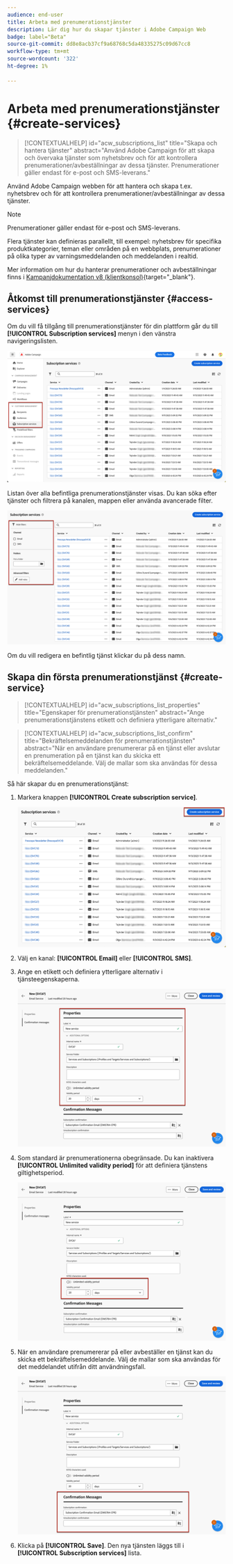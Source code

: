 ```yaml
---
audience: end-user
title: Arbeta med prenumerationstjänster
description: Lär dig hur du skapar tjänster i Adobe Campaign Web
badge: label="Beta"
source-git-commit: dd8e8acb37cf9a68768c5da48335275c09d67cc8
workflow-type: tm+mt
source-wordcount: '322'
ht-degree: 1%

---
```



# Arbeta med prenumerationstjänster {#create-services}

>[!CONTEXTUALHELP]
>id="acw_subscriptions_list"
>title="Skapa och hantera tjänster"
>abstract="Använd Adobe Campaign för att skapa och övervaka tjänster som nyhetsbrev och för att kontrollera prenumerationer/avbeställningar av dessa tjänster. Prenumerationer gäller endast för e-post och SMS-leverans."

Använd Adobe Campaign webben för att hantera och skapa t.ex. nyhetsbrev och för att kontrollera prenumerationer/avbeställningar av dessa tjänster.

>[!NOTE]
>
>Prenumerationer gäller endast för e-post och SMS-leverans.

Flera tjänster kan definieras parallellt, till exempel: nyhetsbrev för specifika produktkategorier, teman eller områden på en webbplats, prenumerationer på olika typer av varningsmeddelanden och meddelanden i realtid.

Mer information om hur du hanterar prenumerationer och avbeställningar finns i [Kampanjdokumentation v8 (klientkonsol)](https://experienceleague.adobe.com/docs/campaign/campaign-v8/audience/subscriptions.html){target="_blank"}.

## Åtkomst till prenumerationstjänster {#access-services}

Om du vill få tillgång till prenumerationstjänster för din plattform går du till **[!UICONTROL Subscription services]** menyn i den vänstra navigeringslisten.

![](assets/service-list.png)

Listan över alla befintliga prenumerationstjänster visas. Du kan söka efter tjänster och filtrera på kanalen, mappen eller använda avancerade filter.

![](assets/service-filters.png)

Om du vill redigera en befintlig tjänst klickar du på dess namn.

## Skapa din första prenumerationstjänst {#create-service}

>[!CONTEXTUALHELP]
>id="acw_subscriptions_list_properties"
>title="Egenskaper för prenumerationstjänsten"
>abstract="Ange prenumerationstjänstens etikett och definiera ytterligare alternativ."

>[!CONTEXTUALHELP]
>id="acw_subscriptions_list_confirm"
>title="Bekräftelsemeddelanden för prenumerationstjänsten"
>abstract="När en användare prenumererar på en tjänst eller avslutar en prenumeration på en tjänst kan du skicka ett bekräftelsemeddelande. Välj de mallar som ska användas för dessa meddelanden."


Så här skapar du en prenumerationstjänst:

1. Markera knappen **[!UICONTROL Create subscription service]**.

   ![](assets/service-create-button.png)

1. Välj en kanal: **[!UICONTROL Email]** eller **[!UICONTROL SMS]**.

1. Ange en etikett och definiera ytterligare alternativ i tjänsteegenskaperna.

   ![](assets/service-create-properties.png)

1. Som standard är prenumerationerna obegränsade. Du kan inaktivera **[!UICONTROL  Unlimited validity period]** för att definiera tjänstens giltighetsperiod. <!--The duration can be specified in days or months.TBC-->

   ![](assets/service-create-validity-period.png)

1. När en användare prenumererar på eller avbeställer en tjänst kan du skicka ett bekräftelsemeddelande. Välj de mallar som ska användas för det meddelandet utifrån ditt användningsfall.

   ![](assets/service-create-confirmation-msg.png)

1. Klicka på **[!UICONTROL Save]**. Den nya tjänsten läggs till i **[!UICONTROL Subscription services]** lista.

<!--
## Reporting

You can measure the effectiveness of your subscription services for SMS and email channels.

1. Select an existing service from the **[!UICONTROL Subscription services]** list.

1. From the service dashboard, click More > Reports?

1. Check the following indicators:

* Total numbers of subscribers

* Area graph with subscriptions and unsubscriptions. Use the dropwdown to change the time range. (24h, 48h, 1 week, 2 weeks, 1 month, 6 months)

* The breakdown by period. including subs, unsub, evolution in numbers and % and loyalty.
* Last updated / Next refresh time: these values are retrieved from the execution and schedule of the tracking workflow
-->


